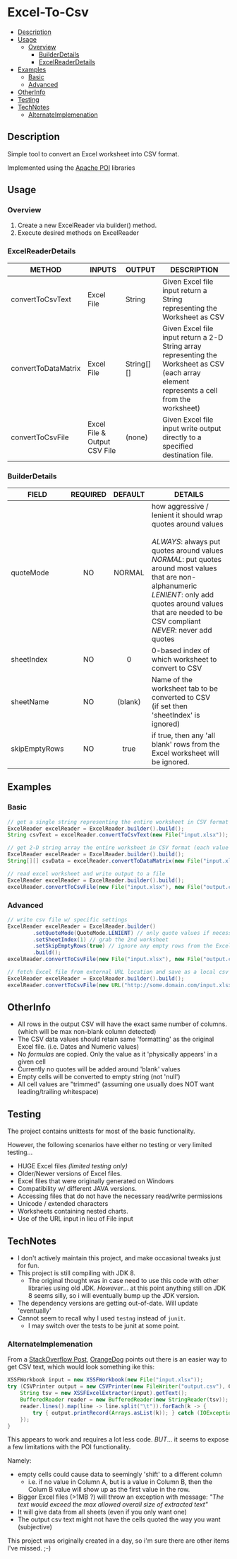 # Excel-To-Csv
- [Description](#Description)
- [Usage](#Usage)
  * [Overview](#Overview)
    + [BuilderDetails](#BuilderDetails)
    + [ExcelReaderDetails](#ExcelReaderDetails)
- [Examples](#Examples)
  * [Basic](#Basic)
  * [Advanced](#Advanced)
- [OtherInfo](#OtherInfo)
- [Testing](#Testing)
- [TechNotes](#TechNotes)
  * [AlternateImplemenation](#AlternateImplemenation)

## Description
Simple tool to convert an Excel worksheet into CSV format.

Implemented using the [Apache POI](https://poi.apache.org/) libraries


## Usage
### Overview
1. Create a new ExcelReader via builder() method.
2. Execute desired methods on ExcelReader

### ExcelReaderDetails
| METHOD              | INPUTS                       | OUTPUT     | DESCRIPTION                                                                                                                                      |
|---------------------|------------------------------|------------|--------------------------------------------------------------------------------------------------------------------------------------------------|
| convertToCsvText    | Excel File                   | String     | Given Excel file input return a String representing the Worksheet as CSV                                                                         |
| convertToDataMatrix | Excel File                   | String[][] | Given Excel file input return a 2-D String array representing the Worksheet as CSV<br> (each array element represents a cell from the worksheet) |
| convertToCsvFile    | Excel File & Output CSV File | (none)     | Given Excel file input write output directly to a specified destination file.  

### BuilderDetails
| FIELD         | REQUIRED | DEFAULT | DETAILS                                                                                                                                                                                                                                                                                         |
|---------------|:--------:|:-------:|-------------------------------------------------------------------------------------------------------------------------------------------------------------------------------------------------------------------------------------------------------------------------------------------------|
| quoteMode     | NO       | NORMAL  | how aggressive / lenient it should wrap quotes around values<br><br>*ALWAYS*: always put quotes around values<br>*NORMAL*: put quotes around most values that are non-alphanumeric<br>*LENIENT*: only add quotes around values that are needed to be CSV compliant<br>*NEVER*: never add quotes |
| sheetIndex    | NO       | 0       | 0-based index of which worksheet to convert to CSV                                                                                                                                                                                                                                              |
| sheetName     | NO       | (blank) | Name of the worksheet tab to be converted to CSV<br> (if set then 'sheetIndex' is ignored)                                                                                                                                                                                                      |
| skipEmptyRows | NO       | true    | if true, then any 'all blank' rows from the Excel worksheet will be ignored.                                                                                                                                                                                                                    |

## Examples
### Basic
```java
// get a single string representing the entire worksheet in CSV format
ExcelReader excelReader = ExcelReader.builder().build();
String csvText = excelReader.convertToCsvText(new File("input.xlsx"));
```
```java
// get 2-D string array the entire worksheet in CSV format (each value represents a 'cell')
ExcelReader excelReader = ExcelReader.builder().build();
String[][] csvData = excelReader.convertToDataMatrix(new File("input.xlsx"));
```
```java
// read excel worksheet and write output to a file
ExcelReader excelReader = ExcelReader.builder().build();
excelReader.convertToCsvFile(new File("input.xlsx"), new File("output.csv"));
```

### Advanced
```java
// write csv file w/ specific settings
ExcelReader excelReader = ExcelReader.builder()
        .setQuoteMode(QuoteMode.LENIENT) // only quote values if necessary
        .setSheetIndex(1) // grab the 2nd worksheet
        .setSkipEmptyRows(true) // ignore any empty rows from the Excel worksheet
        .build();
excelReader.convertToCsvFile(new File("input.xlsx"), new File("output.csv"));
```
```java
// fetch Excel file from external URL location and save as a local csv file.
ExcelReader excelReader = ExcelReader.builder().build();
excelReader.convertToCsvFile(new URL("http://some.domain.com/input.xlsx"), new File("output.csv"));
```

## OtherInfo
* All rows in the output CSV will have the exact same number of columns. (which will be max non-blank column detected)
* The CSV data values should retain same 'formatting' as the original Excel file. (i.e. Dates and Numeric values)
* No _formulas_ are copied.  Only the value as it 'physically appears' in a given cell
* Currently no quotes will be added around 'blank' values 
* Empty cells will be converted to empty string (not 'null')
* All cell values are "trimmed" (assuming one usually does NOT want leading/trailing whitespace)

## Testing
The project contains unittests for most of the basic functionality.

However, the following scenarios have either no testing or very limited testing...
* HUGE Excel files _(limited testing only)_
* Older/Newer versions of Excel files.
* Excel files that were originally generated on Windows
* Compatibility w/ different JAVA versions.
* Accessing files that do not have the necessary read/write permissions
* Unicode / extended characters
* Worksheets containing nested charts.
* Use of the URL input in lieu of File input

## TechNotes
* I don't actively maintain this project, and make occasional tweaks just for fun.
* This project is still compiling with JDK 8.
  * The original thought was in case need to use this code with other libraries using old JDK.  _However_... at this point anything still on JDK 8 seems silly, so i will eventually bump up the JDK version.
* The dependency versions are getting out-of-date.  Will update 'eventually'
* Cannot seem to recall why I used `testng` instead of `junit`.
  * I may switch over the tests to be junit at some point.

### AlternateImplemenation
From a [StackOverflow Post](https://stackoverflow.com/questions/40283179/how-to-convert-xlsx-file-to-csv), [OrangeDog](https://stackoverflow.com/users/476716/orangedog) points out there is an easier way to get CSV text, which would look something ike this:
```java
XSSFWorkbook input = new XSSFWorkbook(new File("input.xlsx"));
try (CSVPrinter output = new CSVPrinter(new FileWriter("output.csv"), CSVFormat.DEFAULT);) {
    String tsv = new XSSFExcelExtractor(input).getText();
    BufferedReader reader = new BufferedReader(new StringReader(tsv));
    reader.lines().map(line -> line.split("\t")).forEach(k -> {
        try { output.printRecord(Arrays.asList(k)); } catch (IOException e) { /* ignore */ }
    });
}
```
This appears to work and requires a lot less code.  _BUT_... it seems to expose a few limitations with the POI functionality.

Namely:
* empty cells could cause data to seemingly 'shift' to a different column
  * i.e. if no value in Column A, but is a value in Column B, then the Colum B value will show up as the first value in the row.
* Bigger Excel files (>1MB ?) will throw an exception with message: _"The text would exceed the max allowed overall size of extracted text"_
* It will give data from all sheets (even if you only want one)
* The output csv text might not have the cells quoted the way you want (subjective)


This project was originally created in a day, so i'm sure there are other items I've missed.  ;-) 
